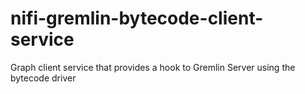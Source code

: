 # nifi-gremlin-bytecode-client-service
Graph client service that provides a hook to Gremlin Server using the bytecode driver
